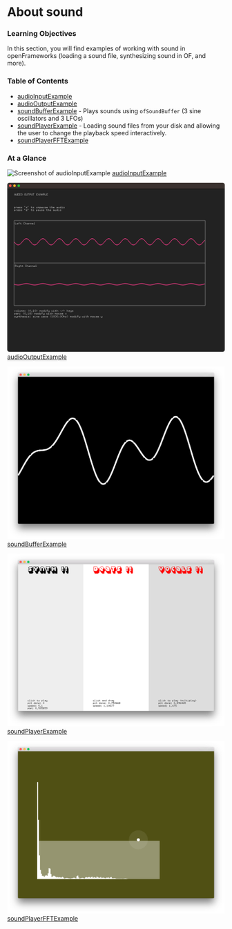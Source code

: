 # About sound

### Learning Objectives

In this section, you will find examples of working with sound in openFrameworks (loading a sound file, synthesizing sound in OF, and more).

### Table of Contents

* [audioInputExample](audioInputExample/)
* [audioOutputExample](audioOutputExample/)
* [soundBufferExample](soundBufferExample/) - Plays sounds using ``ofSoundBuffer`` (3 sine oscillators and 3 LFOs)
* [soundPlayerExample](soundPlayerExample/) - Loading sound files from your disk and allowing the user to change the playback speed interactively.
* [soundPlayerFFTExample](soundPlayerFFTExample/)

### At a Glance

![Screenshot of audioInputExample](audioInputExample/audioInputExample.png)
[audioInputExample](audioInputExample/)


![Screenshot of audioOutputExample](audioOutputExample/audioOutputExample.png)
[audioOutputExample](audioOutputExample/)


![Screenshot of soundBufferExample](soundBufferExample/soundBufferExample.png)
[soundBufferExample](soundBufferExample/)


![Screenshot of soundPlayerExample](soundPlayerExample/soundPlayerExample.png)
[soundPlayerExample](soundPlayerExample/)


![Screenshot of soundPlayerFFTExample](soundPlayerFFTExample/soundPlayerFFTExample.png)
[soundPlayerFFTExample](soundPlayerFFTExample/)


